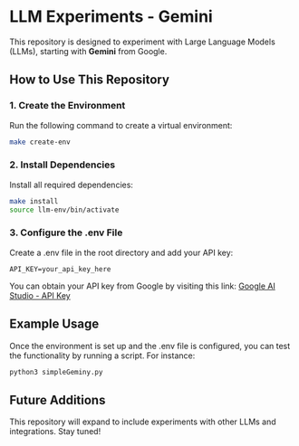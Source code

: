 # LLM Experiments - Gemini

This repository is designed to experiment with Large Language Models (LLMs), starting with **Gemini** from Google.

## How to Use This Repository

### 1. Create the Environment
Run the following command to create a virtual environment:

```bash
make create-env
```
### 2. Install Dependencies
Install all required dependencies:

```bash
make install
source llm-env/bin/activate
```

### 3. Configure the .env File
Create a .env file in the root directory and add your API key:

```
API_KEY=your_api_key_here
```

You can obtain your API key from Google by visiting this link:
[Google AI Studio - API Key](https://aistudio.google.com/app/u/1/apikey?pli=1)

## Example Usage
Once the environment is set up and the .env file is configured, you can test the functionality by running a script. For instance:

```bash
python3 simpleGeminy.py
```

## Future Additions
This repository will expand to include experiments with other LLMs and integrations. Stay tuned!